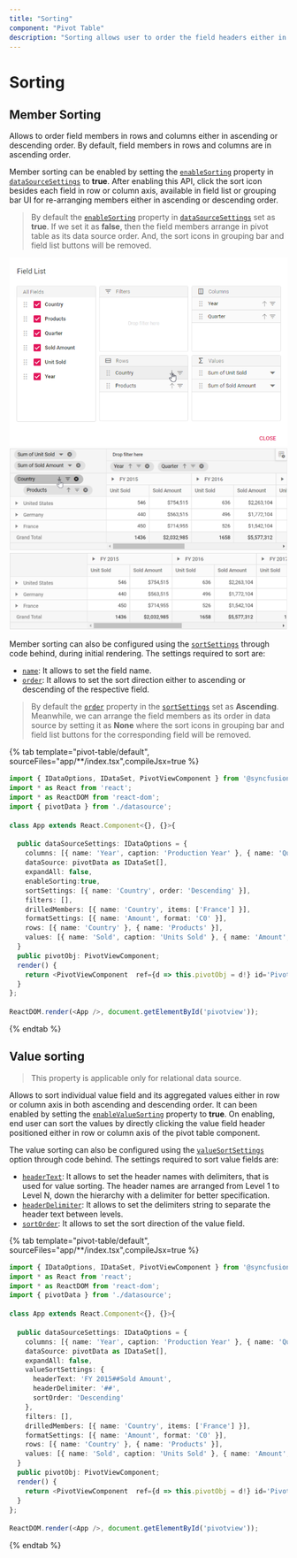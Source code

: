 ```yaml
---
title: "Sorting"
component: "Pivot Table"
description: "Sorting allows user to order the field headers either in ascending or descending."
---
```


# Sorting

## Member Sorting

Allows to order field members in rows and columns either in ascending or descending order. By default, field members in rows and columns are in ascending order.

Member sorting can be enabled by setting the [`enableSorting`](https://ej2.syncfusion.com/react/documentation/api/pivotview/dataSourceSettingsModel/#enablesorting) property in [`dataSourceSettings`](https://ej2.syncfusion.com/react/documentation/api/pivotview/#datasourcesettings) to **true**. After enabling this API, click the sort icon besides each field in row or column axis, available in field list or grouping bar UI for re-arranging members either in ascending or descending order.

> By default the [`enableSorting`](https://ej2.syncfusion.com/react/documentation/api/pivotview/dataSourceSettingsModel/#enablesorting) property in [`dataSourceSettings`](https://ej2.syncfusion.com/react/documentation/api/pivotview/#datasourcesettings) set as **true**. If we set it as **false**, then the field members arrange in pivot table as its data source order. And, the sort icons in grouping bar and field list buttons will be removed.

![output](images/sorting_fl.png "Member sorting icon in field list")
<br/>
![output](images/sorting_gb.png "Member sorting icon in grouping bar")
<br/>
![output](images/sorting_grid.png "Resultant pivot table on member sort")

Member sorting can also be configured using the [`sortSettings`](https://ej2.syncfusion.com/react/documentation/api/pivotview/dataSourceSettingsModel/#sortsettings) through code behind, during initial rendering. The settings required to sort are:

* [`name`](https://ej2.syncfusion.com/react/documentation/api/pivotview/sortModel/#name): It allows to set the field name.
* [`order`](https://ej2.syncfusion.com/react/documentation/api/pivotview/sortModel/#order): It allows to set the sort direction either to ascending or descending of the respective field.

> By default the [`order`](https://ej2.syncfusion.com/react/documentation/api/pivotview/sortModel/#order) property in the [`sortSettings`](https://ej2.syncfusion.com/react/documentation/api/pivotview/dataSourceSettingsModel/#sortsettings) set as **Ascending**. Meanwhile, we can arrange the field members as its order in data source by setting it as **None** where the sort icons in grouping bar and field list buttons for the corresponding field will be removed.

{% tab template="pivot-table/default", sourceFiles="app/**/index.tsx",compileJsx=true %}

```typescript
import { IDataOptions, IDataSet, PivotViewComponent } from '@syncfusion/ej2-react-pivotview';
import * as React from 'react';
import * as ReactDOM from 'react-dom';
import { pivotData } from './datasource';

class App extends React.Component<{}, {}>{

  public dataSourceSettings: IDataOptions = {
    columns: [{ name: 'Year', caption: 'Production Year' }, { name: 'Quarter' }],
    dataSource: pivotData as IDataSet[],
    expandAll: false,
    enableSorting:true,
    sortSettings: [{ name: 'Country', order: 'Descending' }],
    filters: [],
    drilledMembers: [{ name: 'Country', items: ['France'] }],
    formatSettings: [{ name: 'Amount', format: 'C0' }],
    rows: [{ name: 'Country' }, { name: 'Products' }],
    values: [{ name: 'Sold', caption: 'Units Sold' }, { name: 'Amount', caption: 'Sold Amount' }]
  }
  public pivotObj: PivotViewComponent;
  render() {
    return <PivotViewComponent  ref={d => this.pivotObj = d!} id='PivotView' height={350} enableSorting={true} dataSourceSettings={this.dataSourceSettings}></PivotViewComponent>
  }
};

ReactDOM.render(<App />, document.getElementById('pivotview'));

```

{% endtab %}

## Value sorting

> This property is applicable only for relational data source.

Allows to sort individual value field and its aggregated values either in row or column axis in both ascending and descending order. It can been enabled by setting the [`enableValueSorting`](https://ej2.syncfusion.com/react/documentation/api/pivotview/#enablevaluesorting) property to **true**. On enabling, end user can sort the values by directly clicking the value field header positioned either in row or column axis of the pivot table component.

The value sorting can also be configured using the [`valueSortSettings`](https://ej2.syncfusion.com/react/documentation/api/pivotview/dataSourceSettingsModel/#valuesortsettings) option through code behind. The settings required to sort value fields are:

* [`headerText`](https://ej2.syncfusion.com/react/documentation/api/pivotview/valueSortSettingsModel/#headertext): It allows to set the header names with delimiters, that is used for value sorting. The header names are arranged from Level 1 to Level N, down the hierarchy with a delimiter for better specification.
* [`headerDelimiter`](https://ej2.syncfusion.com/react/documentation/api/pivotview/valueSortSettingsModel/#headerdelimiter): It allows to set the delimiters string to separate the header text between levels.
* [`sortOrder`](https://ej2.syncfusion.com/react/documentation/api/pivotview/valueSortSettingsModel/#sortorder): It allows to set the sort direction of the value field.

{% tab template="pivot-table/default", sourceFiles="app/**/index.tsx",compileJsx=true %}

```typescript
import { IDataOptions, IDataSet, PivotViewComponent } from '@syncfusion/ej2-react-pivotview';
import * as React from 'react';
import * as ReactDOM from 'react-dom';
import { pivotData } from './datasource';

class App extends React.Component<{}, {}>{

  public dataSourceSettings: IDataOptions = {
    columns: [{ name: 'Year', caption: 'Production Year' }, { name: 'Quarter' }],
    dataSource: pivotData as IDataSet[],
    expandAll: false,
    valueSortSettings: {
      headerText: 'FY 2015##Sold Amount',
      headerDelimiter: '##',
      sortOrder: 'Descending'
    },
    filters: [],
    drilledMembers: [{ name: 'Country', items: ['France'] }],
    formatSettings: [{ name: 'Amount', format: 'C0' }],
    rows: [{ name: 'Country' }, { name: 'Products' }],
    values: [{ name: 'Sold', caption: 'Units Sold' }, { name: 'Amount', caption: 'Sold Amount' }]
  }
  public pivotObj: PivotViewComponent;
  render() {
    return <PivotViewComponent  ref={d => this.pivotObj = d!} id='PivotView' height={350} enableValueSorting={true} dataSourceSettings={this.dataSourceSettings}></PivotViewComponent>
  }
};

ReactDOM.render(<App />, document.getElementById('pivotview'));

```

{% endtab %}